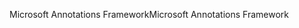 <span data-ttu-id="c52a0-101">Microsoft Annotations Framework</span><span class="sxs-lookup"><span data-stu-id="c52a0-101">Microsoft Annotations Framework</span></span>